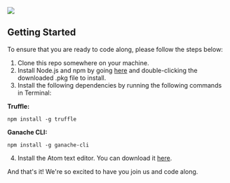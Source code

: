 ![](https://user-images.githubusercontent.com/19510456/36056621-e82fb666-0dd3-11e8-8b02-84ae16b4a6b4.png")

## Getting Started

To ensure that you are ready to code along, please follow the steps below:

1. Clone this repo somewhere on your machine.
2. Install Node.js and npm by going [here](https://nodejs.org/dist/v8.9.4/node-v8.9.4.pkg) and double-clicking the downloaded .pkg file to install.
3. Install the following dependencies by running the following commands in Terminal:

**Truffle:**

`npm install -g truffle`

**Ganache CLI:**

`npm install -g ganache-cli`

4. Install the Atom text editor. You can download it [here](https://atom.io).

And that's it! We're so excited to have you join us and code along.
